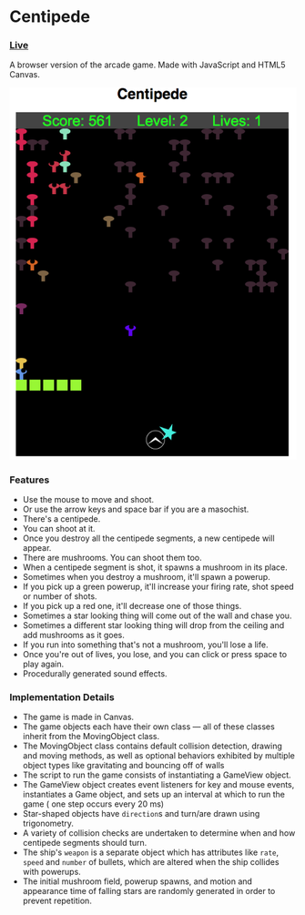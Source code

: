 # Centipede

### [Live](https://erezbosch.github.io/centipede)
A browser version of the arcade game. Made with JavaScript and HTML5 Canvas.

![image](./image.png)

### Features

* Use the mouse to move and shoot.
* Or use the arrow keys and space bar if you are a masochist.
* There's a centipede.
* You can shoot at it.
* Once you destroy all the centipede segments, a new centipede will appear.
* There are mushrooms. You can shoot them too.
* When a centipede segment is shot, it spawns a mushroom in its place.
* Sometimes when you destroy a mushroom, it'll spawn a powerup.
* If you pick up a green powerup, it'll increase your firing rate, shot speed or
number of shots.
* If you pick up a red one, it'll decrease one of those things.
* Sometimes a star looking thing will come out of the wall and chase you.
* Sometimes a different star looking thing will drop from the ceiling and add
mushrooms as it goes.
* If you run into something that's not a mushroom, you'll lose a life.
* Once you're out of lives, you lose, and you can click or press space to play
again.
* Procedurally generated sound effects.

### Implementation Details

* The game is made in Canvas.
* The game objects each have their own class &mdash; all of these classes
inherit from the MovingObject class.
* The MovingObject class contains default collision detection, drawing and
moving methods, as well as optional behaviors exhibited by multiple object types
like gravitating and bouncing off of walls
* The script to run the game consists of instantiating a GameView object.
* The GameView object creates event listeners for key and mouse events,
instantiates a Game object, and sets up an interval at which to run the game (
one step occurs every 20 ms)
* Star-shaped objects have `direction`s and turn/are drawn using trigonometry.
* A variety of collision checks are undertaken to determine when and how
centipede segments should turn.
* The ship's `weapon` is a separate object which has attributes like `rate`,
`speed` and `number` of bullets, which are altered when the ship collides with
powerups.
* The initial mushroom field, powerup spawns, and motion and appearance time of
falling stars are randomly generated in order to prevent repetition.
